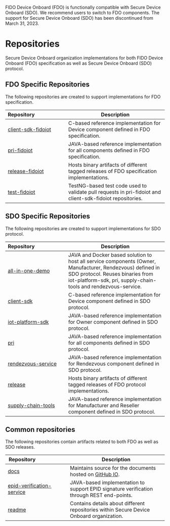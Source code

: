 FIDO Device Onboard (FDO) is functionally compatible with Secure Device Onboard (SDO). We recommend users to switch to FDO components. The support for Secure Device Onboard (SDO) has been discontinued from March 31, 2023.

# Repositories

Secure Device Onboard organization implementations for both FIDO Device Onboard (FDO) specification
as well as Secure Device Onboard (SDO) protocol.

## FDO Specific Repositories

The following repositories are created to support implementations for FDO specification.

| Repository&nbsp;&nbsp;&nbsp;&nbsp;&nbsp;&nbsp;&nbsp;&nbsp;&nbsp;&nbsp;&nbsp;&nbsp;&nbsp;&nbsp;&nbsp;&nbsp;&nbsp;&nbsp;&nbsp;&nbsp;&nbsp; | Description |
|---|---|
| [client-sdk-fidoiot](https://github.com/secure-device-onboard/client-sdk-fidoiot) | C-based reference implementation for Device component defined in FDO specification. |
| [pri-fidoiot](https://github.com/secure-device-onboard/pri-fidoiot) | JAVA-based reference implementation for all components defined in FDO specification. |
| [release-fidoiot](https://github.com/secure-device-onboard/release-fidoiot) | Hosts binary artifacts of different tagged releases of FDO specification implementations. |
| [test-fidoiot](https://github.com/secure-device-onboard/test-fidoiot) | TestNG-based test code used to validate pull requests in pri-fidoiot and client-sdk-fidoiot repositories. |

## SDO Specific Repositories

The following repositories are created to support implementations for SDO protocol.

| Repository&nbsp;&nbsp;&nbsp;&nbsp;&nbsp;&nbsp;&nbsp;&nbsp;&nbsp;&nbsp;&nbsp;&nbsp;&nbsp;&nbsp;&nbsp;&nbsp;&nbsp;&nbsp;&nbsp;&nbsp;&nbsp; | Description |
|---|---|
| [all-in-one-demo](https://github.com/secure-device-onboard/all-in-one-demo) | JAVA and Docker based solution to host all service components (Owner, Manufacturer, Rendezvous) defined in SDO protocol. Reuses binaries from iot-platform-sdk, pri, supply-chain-tools and rendezvous-service. |
| [client-sdk](https://github.com/secure-device-onboard/client-sdk) | C-based reference implementation for Device component defined in SDO protocol. |
| [iot-platform-sdk](https://github.com/secure-device-onboard/iot-platform-sdk) | JAVA-based reference implementation for Owner component defined in SDO protocol. |
| [pri](https://github.com/secure-device-onboard/pri) | JAVA-based reference implementation for all components defined in SDO protocol. |
| [rendezvous-service](https://github.com/secure-device-onboard/rendezvous-service) | JAVA-based reference implementation for Rendezvous component defined in SDO protocol. |
| [release](https://github.com/secure-device-onboard/release-fidoiot) | Hosts binary artifacts of different tagged releases of FDO protocol implementations. |
| [supply-chain-tools](https://github.com/secure-device-onboard/supply-chain-tools) | JAVA-based reference implementation for Manufacturer and Reseller component defined in SDO protocol. |

## Common repositories

The following repositories contain artifacts related to both FDO as well as SDO releases.

| Repository&nbsp;&nbsp;&nbsp;&nbsp;&nbsp;&nbsp;&nbsp;&nbsp;&nbsp;&nbsp;&nbsp;&nbsp;&nbsp;&nbsp;&nbsp;&nbsp;&nbsp;&nbsp;&nbsp;&nbsp;&nbsp; | Description |
|---|---|
| [docs](https://github.com/secure-device-onboard/docs) | Maintains source for the documents hosted on [GitHub IO](https://secure-device-onboard.github.io/docs). |
| [epid-verification-service](https://github.com/secure-device-onboard/epid-verification-service) | JAVA-based implementation to support EPID signature verification through REST end-points. |
| [readme](https://github.com/secure-device-onboard/readme) | Contains details about different repositories within Secure Device Onboard organization. |
